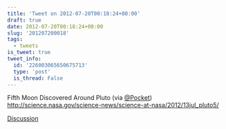 ```yaml
---
title: 'Tweet on 2012-07-20T00:18:24+00:00'
draft: true
date: 2012-07-20T00:18:24+00:00
slug: '201207200018'
tags:
  - tweets
is_tweet: true
tweet_info:
  id: '226003065650675713'
  type: 'post'
  is_thread: False
---
```




Fifth Moon Discovered Around Pluto (via [@Pocket](https://x.com/Pocket)) <http://science.nasa.gov/science-news/science-at-nasa/2012/13jul_pluto5/>

[Discussion](https://x.com/sytelus/status/226003065650675713)
